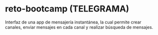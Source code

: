 # reto-bootcamp (TELEGRAMA)

Interfaz de una app de mensajería instantánea, la cual permite crear canales, enviar mensajes en cada canal y realizar búsqueda de mensajes.


